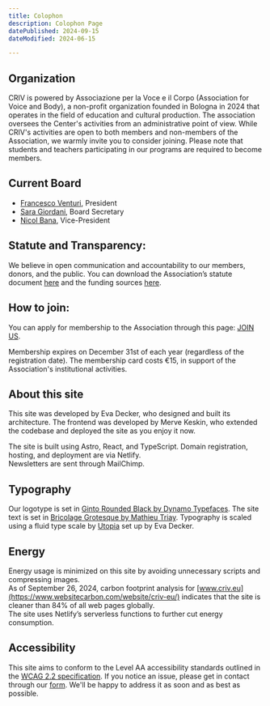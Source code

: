 ```yaml
---
title: Colophon
description: Colophon Page
datePublished: 2024-09-15
dateModified: 2024-06-15

---
```

    

## Organization

CRIV is powered by Associazione per la Voce e il Corpo (Association for Voice and Body), a non-profit organization founded in Bologna in 2024 that operates in the field of education and cultural production. The association oversees the Center's activities from an administrative point of view. While CRIV's activities are open to both members and non-members of the Association, we warmly invite you to consider joining. Please note that students and teachers participating in our programs are required to become members.

## Current Board

- [Francesco Venturi](people/#francesco-venturi), President
- [Sara Giordani](people/#sara-giordani), Board Secretary
- [Nicol Bana](people/#nicol-bana), Vice-President

## Statute and Transparency:

We believe in open communication and accountability to our members, donors, and the public. You can download the Association’s statute document [here](#) and the funding sources [here](#).

## How to join:

You can apply for membership to the Association through this page: [JOIN US](#).

Membership expires on December 31st of each year (regardless of the registration date). The membership card costs €15, in support of the Association's institutional activities.

## About this site

This site was developed by Eva Decker, who designed and built its architecture. The frontend was developed by Merve Keskin, who extended the codebase and deployed the site as you enjoy it now.

The site is built using Astro, React, and TypeScript. Domain registration, hosting, and deployment are via Netlify.  
Newsletters are sent through MailChimp.

## Typography

Our logotype is set in [Ginto Rounded Black by Dynamo Typefaces](https://abcdinamo.com). The site text is set in [Bricolage Grotesque by Mathieu Triay](https://fonts.google.com/?query=Mathieu+Triay). Typography is scaled using a fluid type scale by [Utopia](https://utopia.fyi/blog/designing-with-fluid-type-scales/) set up by Eva Decker.

## Energy

Energy usage is minimized on this site by avoiding unnecessary scripts and compressing images.  
As of September 26, 2024, carbon footprint analysis for [www.criv.eu](https://www.websitecarbon.com/website/criv-eu/) indicates that the site is cleaner than 84% of all web pages globally.  
The site uses Netlify’s serverless functions to further cut energy consumption.

## Accessibility

This site aims to conform to the Level AA accessibility standards outlined in the [WCAG 2.2 specification](https://www.w3.org/TR/WCAG22/). If you notice an issue, please get in contact through our [form](#). We'll be happy to address it as soon and as best as possible.



